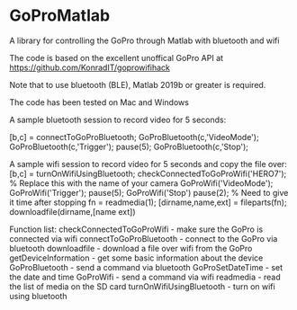 # GoProMatlab
A library for controlling the GoPro through Matlab with bluetooth and wifi

The code is based on the excellent unoffical GoPro API at https://github.com/KonradIT/goprowifihack

Note that to use bluetooth (BLE), Matlab 2019b or greater is required.

The code has been tested on Mac and Windows

A sample bluetooth session to record video for 5 seconds:

[b,c] = connectToGoProBluetooth;
GoProBluetooth(c,'VideoMode');
GoProBluetooth(c,'Trigger');
pause(5);
GoProBluetooth(c,'Stop');

A sample wifi session to record video for 5 seconds and copy the file over:
[b,c] = turnOnWifiUsingBluetooth;
checkConnectedToGoProWifi('HERO7'); % Replace this with the name of your camera
GoProWifi('VideoMode');
GoProWifi('Trigger');
pause(5);
GoProWifi('Stop')
pause(2); % Need to give it time after stopping
fn = readmedia(1);
[dirname,name,ext] = fileparts(fn);
downloadfile(dirname,[name ext])

Function list:
checkConnectedToGoProWifi - make sure the GoPro is connected via wifi
connectToGoProBluetooth - connect to the GoPro via bluetooth
downloadfile - download a file over wifi from the GoPro
getDeviceInformation - get some basic information about the device
GoProBluetooth - send a command via bluetooth
GoProSetDateTime - set the date and time
GoProWifi - send a command via wifi
readmedia - read the list of media on the SD card
turnOnWifiUsingBluetooth - turn on wifi using bluetooth







